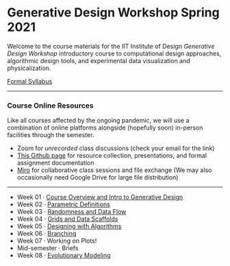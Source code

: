 # Generative Design Workshop Spring 2021

Welcome to the course materials for the IIT Institute of Design *Generative Design Workshop* introductory course to computational design approaches, algorithmic design tools, and experimental data visualization and physicalization.

[Formal Syllabus](logistics/GenerativeDesign-s21-syllabus-v1.pdf)

-----

### Course Online Resources

Like all courses affected by the ongoing pandemic, we will use a combination of online platforms alongside (hopefully soon) in-person facilities through the semester.  

- Zoom for *unrecorded* class discussions (check your email for the link)
- [This Github page](https://github.com/zachpino/generative-design-workshop-s21) for resource collection, presentations, and formal assignment documentation
- [Miro]() for collaborative class sessions and file exchange (We may also occasionally need Google Drive for large file distribution)

-----

- Week 01 · [Course Overview and Intro to Generative Design](week01/README.md)
- Week 02 · [Parametric Definitions](week02/README.md)
- Week 03 · [Randomness and Data Flow](week03/README.md)
- Week 04 · [Grids and Data Scaffolds](week04/README.md)
- Week 05 · [Designing with Algorithms](week05/README.md)
- Week 06 · [Branching](week06/README.md)
- Week 07 · Working on Plots!
- Mid-semester · Briefs
- Week 08 · [Evolutionary Modeling](week08/README.md)

